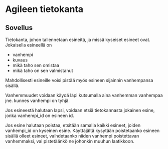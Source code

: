 # Agileen tietokanta

## Sovellus

Tietokanta, johon tallennetaan esineitä, ja missä kyseiset esineet ovat.
Jokaisella esineellä on
- vanhempi
- kuvaus
- mikä taho sen omistaa
- mikä taho on sen valmistanut

Mahdollisesti esineille voisi pistää myös esineen sijainnin vanhempansa sisällä.

Vanhemmuudet voidaan käydä läpi kutsumalla aina vanhemman vanhempaa jne. kunnes vanhempi on tyhjä.

Jos esineestä halutaan lapsi, voidaan etsiä tietokannasta jokainen esine, jonka vanhempi_id on esineen id.

Jos esine halutaan poistaa, etsitään samalla kaikki esineet, joiden vanhempi_id on kyseinen esine.
Käyttäjältä kysytään poistetaanko esineen sisällä olleet esineet, vaihdetaanko niiden vanhempi poistettavan vanhemmaksi, vai pistetäänkö ne johonkin muuhun laatikkoon.

